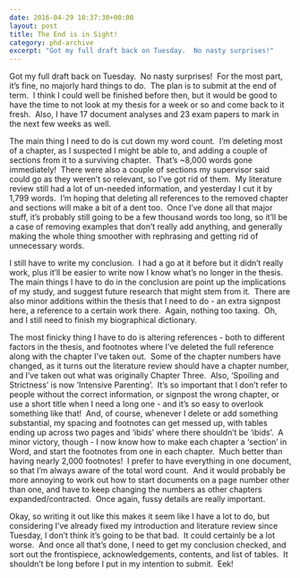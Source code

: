 ```yaml
---
date: 2016-04-29 10:37:30+00:00
layout: post
title: The End is in Sight!
category: phd-archive
excerpt: "Got my full draft back on Tuesday.  No nasty surprises!"
---
```


Got my full draft back on Tuesday.  No nasty surprises!  For the most part, it’s fine, no majorly hard things to do.  The plan is to submit at the end of term.  I think I could well be finished before then, but it would be good to have the time to not look at my thesis for a week or so and come back to it fresh.  Also, I have 17 document analyses and 23 exam papers to mark in the next few weeks as well.

The main thing I need to do is cut down my word count.  I’m deleting most of a chapter, as I suspected I might be able to, and adding a couple of sections from it to a surviving chapter.  That’s ~8,000 words gone immediately!  There were also a couple of sections my supervisor said could go as they weren’t so relevant, so I’ve got rid of them.  My literature review still had a lot of un-needed information, and yesterday I cut it by 1,799 words.  I’m hoping that deleting all references to the removed chapter and sections will make a bit of a dent too.  Once I’ve done all that major stuff, it’s probably still going to be a few thousand words too long, so it’ll be a case of removing examples that don’t really add anything, and generally making the whole thing smoother with rephrasing and getting rid of unnecessary words.

I still have to write my conclusion.  I had a go at it before but it didn’t really work, plus it’ll be easier to write now I know what’s no longer in the thesis.  The main things I have to do in the conclusion are point up the implications of my study, and suggest future research that might stem from it.  There are also minor additions within the thesis that I need to do - an extra signpost here, a reference to a certain work there.  Again, nothing too taxing.  Oh, and I still need to finish my biographical dictionary.  


The most finicky thing I have to do is altering references - both to different factors in the thesis, and footnotes where I’ve deleted the full reference along with the chapter I’ve taken out.  Some of the chapter numbers have changed, as it turns out the literature review should have a chapter number, and I’ve taken out what was originally Chapter Three.  Also, ‘Spoiling and Strictness’ is now ‘Intensive Parenting’.  It’s so important that I don’t refer to people without the correct information, or signpost the wrong chapter, or use a short title when I need a long one - and it’s so easy to overlook something like that!  And, of course, whenever I delete or add something substantial, my spacing and footnotes can get messed up, with tables ending up across two pages and ‘ibids’ where there shouldn’t be ‘ibids’.  A minor victory, though - I now know how to make each chapter a ‘section’ in Word, and start the footnotes from one in each chapter.  Much better than having nearly 2,000 footnotes!  I prefer to have everything in one document, so that I’m always aware of the total word count.  And it would probably be more annoying to work out how to start documents on a page number other than one, and have to keep changing the numbers as other chapters expanded/contracted.  Once again, fussy details are really important.

Okay, so writing it out like this makes it seem like I have a lot to do, but considering I’ve already fixed my introduction and literature review since Tuesday, I don’t think it’s going to be that bad.  It could certainly be a lot worse.  And once all that’s done, I need to get my conclusion checked, and sort out the frontispiece, acknowledgements, contents, and list of tables.  It shouldn’t be long before I put in my intention to submit.  Eek!
